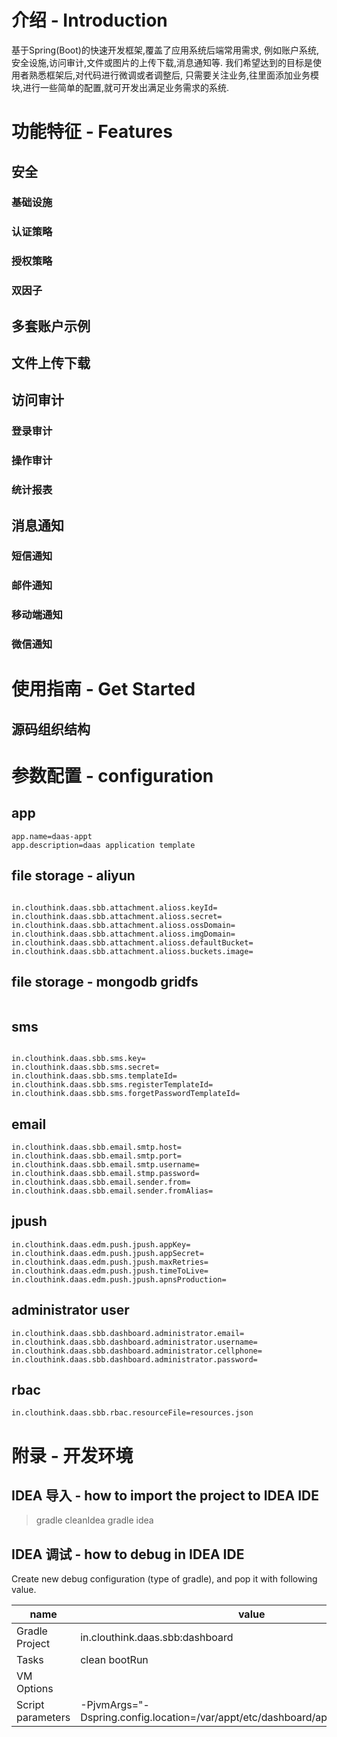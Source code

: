 # 介绍 - Introduction

基于Spring(Boot)的快速开发框架,覆盖了应用系统后端常用需求,
例如账户系统,安全设施,访问审计,文件或图片的上传下载,消息通知等.
我们希望达到的目标是使用者熟悉框架后,对代码进行微调或者调整后,
只需要关注业务,往里面添加业务模块,进行一些简单的配置,就可开发出满足业务需求的系统.
 
# 功能特征 - Features


## 安全

### 基础设施


### 认证策略


### 授权策略


### 双因子



## 多套账户示例


## 文件上传下载


## 访问审计

### 登录审计


### 操作审计


### 统计报表


## 消息通知

### 短信通知


### 邮件通知


### 移动端通知


### 微信通知



# 使用指南 - Get Started
 
## 源码组织结构



# 参数配置 - configuration

## app

```
app.name=daas-appt
app.description=daas application template
```


## file storage - aliyun

```

in.clouthink.daas.sbb.attachment.alioss.keyId=
in.clouthink.daas.sbb.attachment.alioss.secret=
in.clouthink.daas.sbb.attachment.alioss.ossDomain=
in.clouthink.daas.sbb.attachment.alioss.imgDomain=
in.clouthink.daas.sbb.attachment.alioss.defaultBucket=
in.clouthink.daas.sbb.attachment.alioss.buckets.image=
```


## file storage - mongodb gridfs

```

```


## sms
```

in.clouthink.daas.sbb.sms.key=
in.clouthink.daas.sbb.sms.secret=
in.clouthink.daas.sbb.sms.templateId=
in.clouthink.daas.sbb.sms.registerTemplateId=
in.clouthink.daas.sbb.sms.forgetPasswordTemplateId=

```

## email
```
in.clouthink.daas.sbb.email.smtp.host=
in.clouthink.daas.sbb.email.smtp.port=
in.clouthink.daas.sbb.email.smtp.username=
in.clouthink.daas.sbb.email.stmp.password=
in.clouthink.daas.sbb.email.sender.from=
in.clouthink.daas.sbb.email.sender.fromAlias=
```


## jpush

```
in.clouthink.daas.edm.push.jpush.appKey=
in.clouthink.daas.edm.push.jpush.appSecret=
in.clouthink.daas.edm.push.jpush.maxRetries=
in.clouthink.daas.edm.push.jpush.timeToLive=
in.clouthink.daas.edm.push.jpush.apnsProduction=
```

## administrator user 

```
in.clouthink.daas.sbb.dashboard.administrator.email=
in.clouthink.daas.sbb.dashboard.administrator.username=
in.clouthink.daas.sbb.dashboard.administrator.cellphone=
in.clouthink.daas.sbb.dashboard.administrator.password=

```

## rbac

```
in.clouthink.daas.sbb.rbac.resourceFile=resources.json
```


 
# 附录 - 开发环境
 
## IDEA 导入 - how to import the project to IDEA IDE

> gradle cleanIdea
> gradle idea

## IDEA 调试 - how to debug in IDEA IDE

Create new debug configuration (type of gradle), and pop it with following value.

name | value
-----|-----
Gradle Project | in.clouthink.daas.sbb:dashboard
Tasks | clean bootRun
VM Options | <keep it empty>
Script parameters | -PjvmArgs="-Dspring.config.location=/var/appt/etc/dashboard/application.properties"

